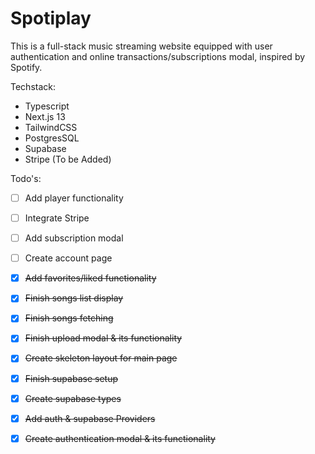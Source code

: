# Spotiplay
This is a full-stack music streaming website equipped with user authentication and online transactions/subscriptions modal, inspired by Spotify.

Techstack:
- Typescript
- Next.js 13
- TailwindCSS
- PostgresSQL
- Supabase 
- Stripe (To be Added)

Todo&apos;s:    
- [ ] Add player functionality
- [ ] Integrate Stripe
- [ ] Add subscription modal
- [ ] Create account page
- [x] ~~Add favorites/liked functionality~~
- [x] ~~Finish songs list display~~
- [x] ~~Finish songs fetching~~
- [x] ~~Finish upload modal & its functionality~~
- [x] ~~Create skeleton layout for main page~~
- [x] ~~Finish supabase setup~~
- [x] ~~Create supabase types~~
- [x] ~~Add auth & supabase Providers~~
- [x] ~~Create authentication modal & its functionality~~


